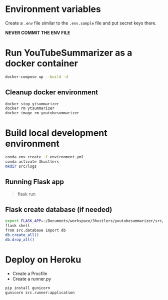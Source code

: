 # Environment variables
Create a `.env` file similar to the `.env.sample` file and put secret keys there.

**NEVER COMMIT THE ENV FILE**

# Run YouTubeSummarizer as a docker container
```sh
docker-compose up --build -d
```

## Cleanup docker environment
```sh
docker stop ytsummarizer
docker rm ytsummarizer
docker image rm youtubesummarizer
```

# Build local development environment
```sh
conda env create -f environment.yml
conda activate 3hustlers
mkdir src/logs
```

## Running Flask app
> flask run

## Flask create database (if needed)
```sh
export FLASK_APP=~/Documents/workspace/3hustlers/youtubesummarizer/src/db
flask shell
from src.database import db
db.create_all()
db.drop_all()
```

# Deploy on Heroku
- Create a Procfile
- Create a runner.py

```sh
pip install gunicorn
gunicorn src.runner:application
```
